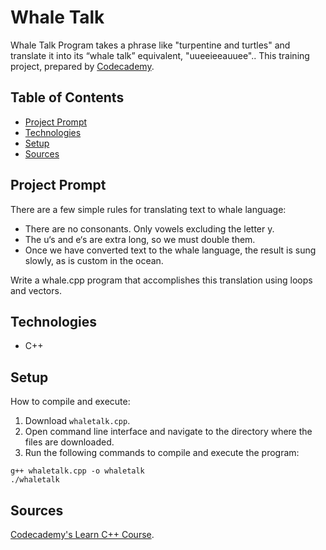 # Whale Talk
Whale Talk Program takes a phrase like "turpentine and turtles" and translate it into its “whale talk” equivalent, "uueeieeauuee".. This training project, prepared by [Codecademy](https://www.codecademy.com/learn/learn-c-plus-plus).

## Table of Contents

- [Project Prompt](#project-prompt)
- [Technologies](#technologies)
- [Setup](#setup)
- [Sources](#sources)

## Project Prompt
There are a few simple rules for translating text to whale language:

- There are no consonants. Only vowels excluding the letter y.
- The u‘s and e‘s are extra long, so we must double them.
- Once we have converted text to the whale language, the result is sung slowly, as is custom in the ocean.

Write a whale.cpp program that accomplishes this translation using loops and vectors.
## Technologies

- C++

## Setup

How to compile and execute:

1. Download `whaletalk.cpp`.
2. Open command line interface and navigate to the directory where the files are downloaded.
3. Run the following commands to compile and execute the program:

```git
g++ whaletalk.cpp -o whaletalk
./whaletalk
```

## Sources
[Codecademy's Learn C++ Course](https://www.codecademy.com/learn/learn-c-plus-plus
).
